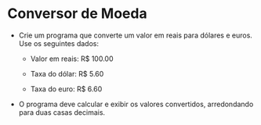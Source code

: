 # Conversor de Moeda

- Crie um programa que converte um valor em reais para dólares e euros. Use os seguintes dados:

    - Valor em reais: R$ 100.00

    - Taxa do dólar: R$ 5.60

    - Taxa do euro: R$ 6.60

- O programa deve calcular e exibir os valores convertidos, arredondando para duas casas decimais.